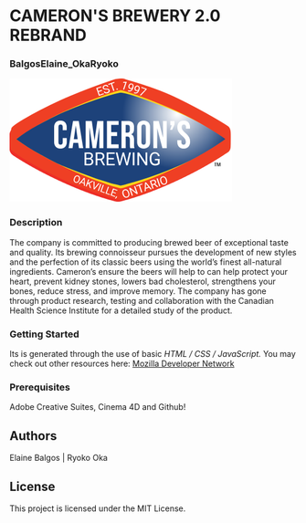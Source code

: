 # CAMERON'S BREWERY 2.0 REBRAND
### BalgosElaine_OkaRyoko

![cameronsLogo!](/img/cameronsLogo.svg "cameronsLogo")

### Description
The company is committed to producing brewed beer of exceptional taste and quality. Its brewing connoisseur pursues the development of new styles and the perfection of its classic beers using the world’s finest all-natural ingredients. Cameron’s ensure the beers will help to can help protect your heart, prevent kidney stones, lowers bad cholesterol, strengthens your bones, reduce stress, and improve memory. The company has gone through product research, testing and collaboration with the Canadian Health Science Institute for a detailed study of the product.

### Getting Started
Its is generated through the use of basic _HTML / CSS / JavaScript._ You  may check out other resources here: [Mozilla Developer Network](https://developer.mozilla.org/en-US/docs/Learn)

### Prerequisites
Adobe Creative Suites, Cinema 4D and Github!

## Authors
Elaine Balgos | Ryoko Oka

## License
This project is licensed under the MIT License.
